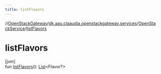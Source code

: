 ```yaml
---
title: listFlavors
---
```

//[OpenStackGateway](../../../index.html)/[dk.aau.claaudia.openstackgateway.services](../index.html)/[OpenStackService](index.html)/[listFlavors](list-flavors.html)



# listFlavors



[jvm]\
fun [listFlavors](list-flavors.html)(): [List](https://kotlinlang.org/api/latest/jvm/stdlib/kotlin.collections/-list/index.html)&lt;Flavor?&gt;




